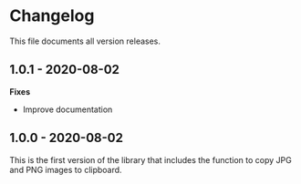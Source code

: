 # Changelog

This file documents all version releases.

## 1.0.1 - 2020-08-02

**Fixes**

- Improve documentation

## 1.0.0 - 2020-08-02

This is the first version of the library that includes the function to copy JPG and PNG images to clipboard.
